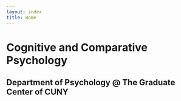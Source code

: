 ```yaml
---
layout: index
title: Home
---
```


# Cognitive and Comparative Psychology

## Department of Psychology @ The Graduate Center of CUNY
